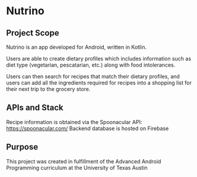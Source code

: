 # Nutrino

## Project Scope
Nutrino is an app developed for Android, written in Kotlin.

Users are able to create dietary profiles which includes information such as diet type (vegetarian, pescatarian, etc.) along with food intolerances.

Users can then search for recipes that match their dietary profiles, and users can add all the ingredients required for recipes into a shopping list
for their next trip to the grocery store. 

## APIs and Stack

Recipe information is obtained via the Spoonacular API: https://spoonacular.com/
Backend database is hosted on Firebase

## Purpose

This project was created in fulfillment of the Advanced Android Programming curriculum at the University of Texas Austin
